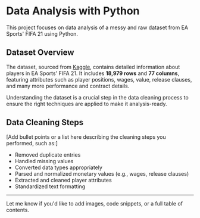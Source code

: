 # Data Analysis with Python

This project focuses on data analysis of a messy and raw dataset from EA Sports' FIFA 21 using Python.

## Dataset Overview

The dataset, sourced from [Kaggle](https://www.kaggle.com/), contains detailed information about players in EA Sports' FIFA 21. It includes **18,979 rows** and **77 columns**, featuring attributes such as player positions, wages, value, release clauses, and many more performance and contract details.

Understanding the dataset is a crucial step in the data cleaning process to ensure the right techniques are applied to make it analysis-ready.

## Data Cleaning Steps

\[Add bullet points or a list here describing the cleaning steps you performed, such as:]

* Removed duplicate entries
* Handled missing values
* Converted data types appropriately
* Parsed and normalized monetary values (e.g., wages, release clauses)
* Extracted and cleaned player attributes
* Standardized text formatting

---

Let me know if you'd like to add images, code snippets, or a full table of contents.
